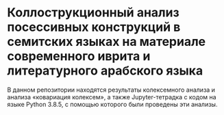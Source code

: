# Коллострукционный анализ посессивных конструкций в семитских языках на материале современного иврита и литературного арабского языка
В данном репозитории находятся результаты колексемного анализа и анализа «ковариация колексем», а также Jupyter-тетрадка с кодом на языке Python 3.8.5, с помощью которого были проведены эти анализы.
